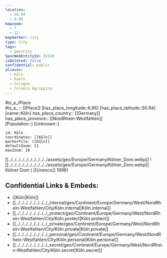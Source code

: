 ```yaml
---
location:
  - 50.94
  - 6.96
mapzoom:
  - 7
  - 12
mapmarker: city
type: City
tags:
  - geo/City
SpocWebEntityId: 31529
isDeleted: false
confidential: public
aliases:
  - Köln
  - Koeln
  - Cologne
  - Colonia Agrippina
---
```

#is_a_/Place  
#is_a_ :: [[Place]] 
[has_place_longitude::6.96] 
[has_place_latitude::50.94] 
[name::Köln] 
has_place_country:: [[Germany]]  
has_place_province:: [[NordRhein-Westfahlen]]  
[Population::] 
[Unknown::] 


```leaflet
id: Köln
coordinates: [[Köln]] 
markerFile: [[Köln]] 
defaultZoom: 11 
maxZoom: 18
```


[[../../../../../../../../../../assets/geo/Europe/Germany/Kölner_Dom.webp]] 
![[../../../../../../../../../../assets/geo/Europe/Germany/Kölner_Dom.webp]] 
Kölner Dom ( [[Unesco]] 1996) 

## Confidential Links & Embeds: 
- [[Köln|Köln]]  
- [[../../../../../../../../_internal/geo/Continent/Europe/Germany/West/NordRhein-Westfahlen/City/Köln.internal|Köln.internal]] 
- [[../../../../../../../../_protect/geo/Continent/Europe/Germany/West/NordRhein-Westfahlen/City/Köln.protect|Köln.protect]] 
- [[../../../../../../../../_private/geo/Continent/Europe/Germany/West/NordRhein-Westfahlen/City/Köln.private|Köln.private]] 
- [[../../../../../../../../_personal/geo/Continent/Europe/Germany/West/NordRhein-Westfahlen/City/Köln.personal|Köln.personal]] 
- [[../../../../../../../../_secret/geo/Continent/Europe/Germany/West/NordRhein-Westfahlen/City/Köln.secret|Köln.secret]] 
